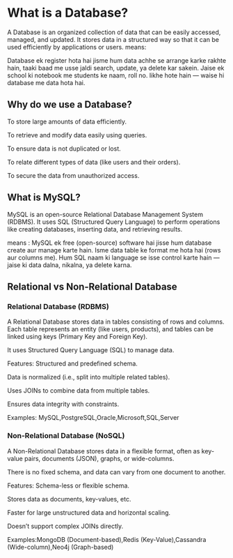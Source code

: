  # What is a Database?
A Database is an organized collection of data that can be easily accessed, managed, and updated.
It stores data in a structured way so that it can be used efficiently by applications or users.
means:

Database ek register hota hai jisme hum data achhe se arrange karke rakhte hain, taaki baad me usse jaldi search, update, ya delete kar sakein.
Jaise ek school ki notebook me students ke naam, roll no. likhe hote hain — waise hi database me data hota hai.

 
 ## Why do we use a Database?
To store large amounts of data efficiently.

To retrieve and modify data easily using queries.

To ensure data is not duplicated or lost.

To relate different types of data (like users and their orders).

To secure the data from unauthorized access.



## What is MySQL?
MySQL is an open-source Relational Database Management System (RDBMS).
It uses SQL (Structured Query Language) to perform operations like creating databases, inserting data, and retrieving results.

means : 
MySQL ek free (open-source) software hai jisse hum database create aur manage karte hain.
Isme data table ke format me hota hai (rows aur columns me).
Hum SQL naam ki language se isse control karte hain — jaise ki data dalna, nikalna, ya delete karna.


## Relational vs Non-Relational Database
### Relational Database (RDBMS)
A Relational Database stores data in tables consisting of rows and columns. Each table represents an entity (like users, products), and tables can be linked using keys (Primary Key and Foreign Key).

It uses Structured Query Language (SQL) to manage data.

Features:
Structured and predefined schema.

Data is normalized (i.e., split into multiple related tables).

Uses JOINs to combine data from multiple tables.

Ensures data integrity with constraints.

Examples: MySQL,PostgreSQL,Oracle,Microsoft,SQL,Server

###  Non-Relational Database (NoSQL)
A Non-Relational Database stores data in a flexible format, often as key-value pairs, documents (JSON), graphs, or wide-columns.

There is no fixed schema, and data can vary from one document to another.

Features:
Schema-less or flexible schema.

Stores data as documents, key-values, etc.

Faster for large unstructured data and horizontal scaling.

Doesn’t support complex JOINs directly.








Examples:MongoDB (Document-based),Redis (Key-Value),Cassandra (Wide-column),Neo4j (Graph-based)






